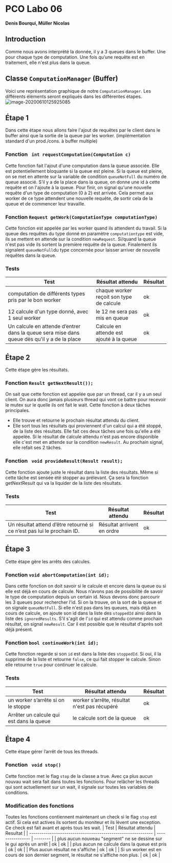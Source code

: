 ﻿# PCO Labo 06
**Denis Bourqui, Müller Nicolas**
## Introduction
Comme nous avons interprété la donnée, il y a 3 queues dans le buffer. Une pour chaque type de computation. Une fois qu’une requête est en traitement, elle n'est plus dans la queue. 
## Classe `ComputationManager` (Buffer)
Voici une représentation graphique de notre `ComputationManager`. Les différents éléments seront expliqués dans les différentes étapes.
![image-20200610125925085](/mnt/reds/home/reds/pco20_student/labo6/img/dia.png)
## Étape 1
Dans cette étape nous allons faire l'ajout de requêtes par le client dans le buffer ainsi que la sortie de la queue par les worker. (implémentation standard d'un prod./cons. à buffer multiple)
### Fonction ` int requestComputation(Computation c)`
Cette fonction fait l'ajout d'une computation dans la queue associée. Elle est potentiellement bloquante si la queue est pleine.  Si la queue est pleine, on se met en attente sur la variable de condition `queueNotFull` du numéro de queue associé. 
S’il y a de la place dans la queue, on donne une id à cette requête et on l'ajoute à la queue. 
Pour finir, on signal qu'une nouvelle requête d'un type de computation (0 à 2) est arrivée. Cela permet aux worker de ce type attendent une nouvelle requête, de sortir cela de la queue et de commencer leur travaille.
### Fonction `Request getWork(ComputationType computationType)`
Cette fonction est appelée par les worker quand ils attendent du travail. 
Si la queue des requêtes du type donné en paramètre `computationtype` est vide, ils se mettent en attende sur la condition `newRequest`. 
Si/quand la queue n'est pas vide ils sortent la première requête de la queue.
Finalement ils signalent `queueNotFull`du type concernée pour laisser arriver de nouvelle requêtes dans la queue.  
### Tests
| Test                                                         | Résultat attendu                         | Résultat |
| ------------------------------------------------------------ | ---------------------------------------- | -------- |
| computation de différents types pris par le bon worker        | chaque worker reçoit son type de calcule | ok       |
| 12 calcule d'un type donné, avec 1 seul worker             | le 12 ne sera pas mis en queue             | ok       |
| Un calcule en attende d’entrer dans la queue sera mise dans queue dès qu'il y a de la place | Calcule en attende est ajouté à la queue | ok       |

## Étape 2
Cette étape gère les résultats.
### Fonction `Result getNextResult());` 
On sait que cette fonction est appelée que par un thread, car il y a un seul client. On aura donc jamais plusieurs thread qui vont ce battre pour recevoir le mutex sur le quelle ils ont fait le wait. 
Cette fonction à deux tâches principales. 
* Elle trouve et retourne le prochain résultat attendu du client.
* Elle sort tous les résultats qui proviennent d'un calcul qui a été stoppé, de la liste des résultats.
Elle fait ces deux tâches une fois qu'elle a été appelée. Si le résultat de calcule attendu n'est pas encore disponible elle c'est met en attende sur la condition `newResult`. Au prochain signal, elle refait ses 2 tâches.  
### Fonction ` void provideResult(Result result);`
Cette fonction ajoute juste le résultat dans la liste des résultats. Même si cette tâche est sensée été stopper au prélevant. Ça sera la fonction getNextResult qui va la liquider de la liste des résultats.
### Tests
| Test                                                         | Résultat attendu           | Résultat |
| ------------------------------------------------------------ | -------------------------- | -------- |
| Un résultat attend d’être retourné si ce n’est pas lui le prochain ID. | Résultat arrivent en ordre | ok       |

## Étape 3
Cette étape gère les arrêts des calcules.
### Fonction `void abortComputation(int id); `
Dans cette fonction on doit savoir si le calcule et encore dans la queue ou si elle est déjà en cours de calcule. 
Nous n’avons pas de possibilité de savoir le type de computation depuis un certain id. Nous devons donc parcourir les 3 queues pour rechercher l'id. Si on la trouve, on la sort de la queue et on signale `queueNotFull`.
Si elle n'est pas dans les queues, mais déjà en cours de calcule, on ajoute son id dans la liste des `stoppedId` ainsi dans la liste des `ignoredResults`. 
S’il s'agit de l'`id` qui est attendu comme prochain résultat, on signal `newResult`. Car il est possible que le résultat d'après soit déjà présent.  
### Fonction `bool continueWork(int id);`
Cette fonction regarde si son `id` est dans la liste des `stoppedId`.  Si oui, il la supprime de la liste et retourne `false`, ce qui fait stopper le calcule. Sinon elle retourne `true` pour continuer le calcule. 
### Tests
| Test                                     | Résultat attendu                              | Résultat |
| ---------------------------------------- | --------------------------------------------- | -------- |
| un worker s’arrête si on le stoppe       | worker s’arrête, résultat n'est pas récupéré | ok       |
| Arrêter un calcule qui est dans la queue | le calcule sort de la queue                   | ok       |

## Étape 4
Cette étape gérer l’arrêt de tous les threads.
### Fonction ` void stop()`
Cette fonction met le flag `stop` de la classe a true. Avec ça plus aucun nouvau wait sera fait dans toutes les fonctions.
Pour relâcher les threads qui sont actuellement sur un wait, il signale sur toutes les variables de conditions. 
### Modification des fonctions
Toutes les fonctions contiennent maintenant un check si le flag `stop` est actif. Si cela est actives ils sortent du moniteur et ils lèvent une exception. Ce check est fait avant et après tous les wait.
| Test                                                         | Résultat attendu | Resultat |
| ------------------------------------------------------------ | ---------------- | -------- |
| plus aucun nouveau "segment" ne se dessine sur le gui après un arrêt | ok               | ok       |
| plus aucun ne calcule dans la queue est pris                    | ok               | ok       |
| Plus aucun résultat ne s'affiche                                | ok               | ok       |
| Si un worker est en cours de son dernier segment, le résultat ne s'affiche non plus. | ok               | ok       |